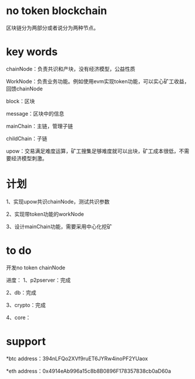# no token blockchain
区块链分为两部分或者说分为两种节点。


# key words
chainNode：负责共识和产块，没有经济模型，公益性质

WorkNode：负责业务功能。例如使用evm实现token功能，可以实心矿工收益，回馈chainNode

block：区块

message：区块中的信息

mainChain：主链，管理子链

childChain：子链

upow：交易满足难度运算，矿工搜集足够难度就可以出块，矿工成本很低，不需要经济模型刺激。


# 计划
1、实现upow共识chainNode，测试共识参数

2、实现带token功能的workNode

3、设计mainChain功能，需要采用中心化挖矿


# to do
开发no token chainNode

进度：
1、p2pserver：完成

2、db：完成

3、crypto：完成

4、core：

# support
*btc address：394nLFQo2XVf9ruET6JYRw4inoPF2YUaox

*eth address：0x4914eAb996a15c8b8B0896F178357838cb0aD60a
